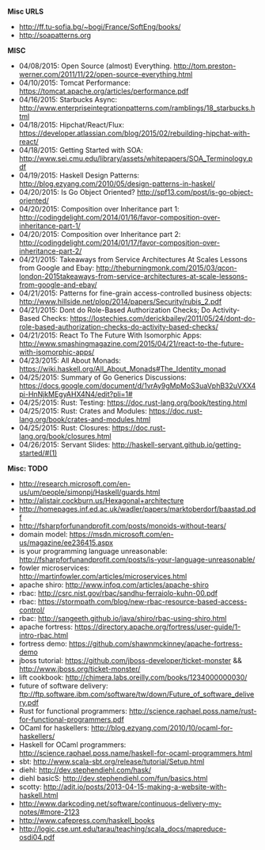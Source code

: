 **Misc URLS**
- http://ff.tu-sofia.bg/~bogi/France/SoftEng/books/
- http://soapatterns.org

**MISC**
- 04/08/2015: Open Source (almost) Everything. http://tom.preston-werner.com/2011/11/22/open-source-everything.html
- 04/10/2015: Tomcat Performance: https://tomcat.apache.org/articles/performance.pdf
- 04/16/2015: Starbucks Async: http://www.enterpriseintegrationpatterns.com/ramblings/18_starbucks.html
- 04/18/2015: Hipchat/React/Flux: https://developer.atlassian.com/blog/2015/02/rebuilding-hipchat-with-react/
- 04/18/2015: Getting Started with SOA: http://www.sei.cmu.edu/library/assets/whitepapers/SOA_Terminology.pdf
- 04/19/2015: Haskell Design Patterns: http://blog.ezyang.com/2010/05/design-patterns-in-haskel/
- 04/20/2015: Is Go Object Oriented? http://spf13.com/post/is-go-object-oriented/
- 04/20/2015: Composition over Inheritance part 1: http://codingdelight.com/2014/01/16/favor-composition-over-inheritance-part-1/
- 04/20/2015: Composition over Inheritance part 2: http://codingdelight.com/2014/01/17/favor-composition-over-inheritance-part-2/
- 04/21/2015: Takeaways from Service Architectures At Scales Lessons from Google and Ebay: http://theburningmonk.com/2015/03/qcon-london-2015takeaways-from-service-architectures-at-scale-lessons-from-google-and-ebay/
- 04/21/2015: Patterns for fine-grain access-controlled business objects: http://www.hillside.net/plop/2014/papers/Security/rubis_2.pdf
- 04/21/2015: Dont do Role-Based Authorization Checks; Do Activity-Based Checks: https://lostechies.com/derickbailey/2011/05/24/dont-do-role-based-authorization-checks-do-activity-based-checks/
- 04/21/2015: React To The Future With Isomorphic Apps: http://www.smashingmagazine.com/2015/04/21/react-to-the-future-with-isomorphic-apps/
- 04/23/2015: All About Monads: https://wiki.haskell.org/All_About_Monads#The_Identity_monad
- 04/25/2015: Summary of Go Generics Discussions: https://docs.google.com/document/d/1vrAy9gMpMoS3uaVphB32uVXX4pi-HnNjkMEgyAHX4N4/edit?pli=1#
- 04/25/2015: Rust: Testing: https://doc.rust-lang.org/book/testing.html
- 04/25/2015: Rust: Crates and Modules: https://doc.rust-lang.org/book/crates-and-modules.html
- 04/25/2015: Rust: Closures: https://doc.rust-lang.org/book/closures.html
- 04/26/2015: Servant Slides: http://haskell-servant.github.io/getting-started/#(1)

**Misc: TODO**
- http://research.microsoft.com/en-us/um/people/simonpj/Haskell/guards.html
- http://alistair.cockburn.us/Hexagonal+architecture
- http://homepages.inf.ed.ac.uk/wadler/papers/marktoberdorf/baastad.pdf
- http://fsharpforfunandprofit.com/posts/monoids-without-tears/
- domain model: https://msdn.microsoft.com/en-us/magazine/ee236415.aspx
- is your programming language unreasonable: http://fsharpforfunandprofit.com/posts/is-your-language-unreasonable/
- fowler microservices: http://martinfowler.com/articles/microservices.html
- apache shiro: http://www.infoq.com/articles/apache-shiro
- rbac: http://csrc.nist.gov/rbac/sandhu-ferraiolo-kuhn-00.pdf
- rbac: https://stormpath.com/blog/new-rbac-resource-based-access-control/
- rbac: http://sangeeth.github.io/java/shiro/rbac-using-shiro.html
- apache fortress: https://directory.apache.org/fortress/user-guide/1-intro-rbac.html
- fortress demo: https://github.com/shawnmckinney/apache-fortress-demo
- jboss tutorial: https://github.com/jboss-developer/ticket-monster && http://www.jboss.org/ticket-monster/
- lift cookbook: http://chimera.labs.oreilly.com/books/1234000000030/
- future of software delivery: ftp://ftp.software.ibm.com/software/tw/down/Future_of_software_delivery.pdf
- Rust for functional programmers: http://science.raphael.poss.name/rust-for-functional-programmers.pdf
- OCaml for haskellers: http://blog.ezyang.com/2010/10/ocaml-for-haskellers/
- Haskell for OCaml programmers: http://science.raphael.poss.name/haskell-for-ocaml-programmers.html
- sbt: http://www.scala-sbt.org/release/tutorial/Setup.html
- diehl: http://dev.stephendiehl.com/hask/
- diehl basicS: http://dev.stephendiehl.com/fun/basics.html
- scotty: http://adit.io/posts/2013-04-15-making-a-website-with-haskell.html
- http://www.darkcoding.net/software/continuous-delivery-my-notes/#more-2123
- http://www.cafepress.com/haskell_books
- http://logic.cse.unt.edu/tarau/teaching/scala_docs/mapreduce-osdi04.pdf
